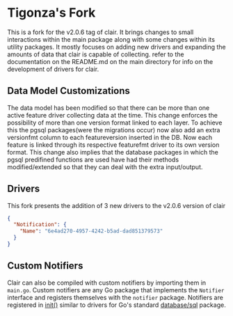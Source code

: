 # Tigonza's Fork

This is a fork for the v2.0.6 tag of clair. It brings changes to small interactions within the main package 
along with some changes within its utility packages. It mostly focuses on adding new drivers and expanding
the amounts of data that clair is capable of collecting. refer to the documentation on the README.md on the 
main directory for info on the development of drivers for clair.

## Data Model Customizations

The data model has been modified so that there can be more than one active feature driver collecting data at the time. This change enforces the possibility of more than one version format linked to each layer. To achieve this the pgsql packages(were the migrations occur) now also add an extra versionfmt column to each featureversion inserted in the DB. Now each feature is linked through its respective featurefmt driver to its own version format. This change also implies that the database packages in which the pgsql predifined functions are used have had their methods modified/extended so that they can deal with the extra input/output.

## Drivers

This fork presents the addition of 3 new drivers to the v2.0.6 version of clair

```json
{
  "Notification": {
    "Name": "6e4ad270-4957-4242-b5ad-dad851379573"
  }
}
```

## Custom Notifiers

Clair can also be compiled with custom notifiers by importing them in `main.go`.
Custom notifiers are any Go package that implements the `Notifier` interface and registers themselves with the `notifier` package.
Notifiers are registered in [init()] similar to drivers for Go's standard [database/sql] package.

[init()]: https://golang.org/doc/effective_go.html#init
[database/sql]: https://godoc.org/database/sql
